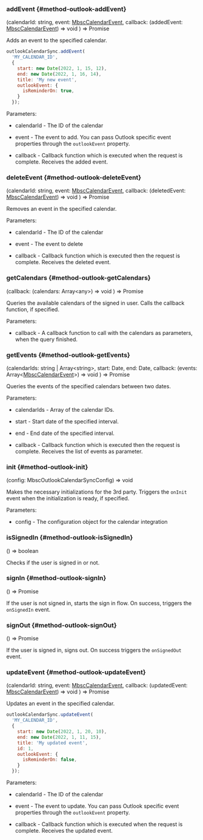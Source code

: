 ### addEvent {#method-outlook-addEvent}

(calendarId: string, event: [MbscCalendarEvent](#type-MbscCalendarEvent), callback: (addedEvent: [MbscCalendarEvent](#type-MbscCalendarEvent)) => void
) => Promise


Adds an event to the specified calendar.
```js title="Example usage"
outlookCalendarSync.addEvent(
  'MY_CALENDAR_ID',
  {
    start: new Date(2022, 1, 15, 12),
    end: new Date(2022, 1, 16, 14),
    title: 'My new event',
    outlookEvent: {
      isReminderOn: true,
    }
  });
```

Parameters:
 - calendarId - The ID of the calendar

 - event - The event to add. You can pass Outlook specific event properties through the `outlookEvent` property.

 - callback - Callback function which is executed when the request is complete. Receives the added event.


### deleteEvent {#method-outlook-deleteEvent}

(calendarId: string, event: [MbscCalendarEvent](#type-MbscCalendarEvent), callback: (deletedEvent: [MbscCalendarEvent](#type-MbscCalendarEvent)) => void
) => Promise


Removes an event in the specified calendar.

Parameters:
 - calendarId - The ID of the calendar

 - event - The event to delete

 - callback - Callback function which is executed then the request is complete. Receives the deleted event.


### getCalendars {#method-outlook-getCalendars}

(callback: (calendars: Array&lt;any&gt;) => void
) => Promise


Queries the available calendars of the signed in user.
Calls the callback function, if specified.

Parameters:
 - callback - A callback function to call with the calendars as parameters, when the query finished.


### getEvents {#method-outlook-getEvents}

(calendarIds: string &#124; Array&lt;string&gt;, start: Date, end: Date, callback: (events: Array&lt;[MbscCalendarEvent](#type-MbscCalendarEvent)&gt;) => void
) => Promise


Queries the events of the specified calendars between two dates.

Parameters:
 - calendarIds - Array of the calendar IDs.

 - start - Start date of the specified interval.

 - end - End date of the specified interval.

 - callback - Callback function which is executed then the request is complete. Receives the list of events as parameter.


### init {#method-outlook-init}

(config: MbscOutlookCalendarSyncConfig) => void


Makes the necessary initializations for the 3rd party.
Triggers the `onInit` event when the initialization is ready, if specified.

Parameters:
 - config - The configuration object for the calendar integration


### isSignedIn {#method-outlook-isSignedIn}

() => boolean


Checks if the user is signed in or not.

### signIn {#method-outlook-signIn}

() => Promise


If the user is not signed in, starts the sign in flow. On success, triggers the `onSignedIn` event.

### signOut {#method-outlook-signOut}

() => Promise


If the user is signed in, signs out. On success triggers the `onSignedOut` event.

### updateEvent {#method-outlook-updateEvent}

(calendarId: string, event: [MbscCalendarEvent](#type-MbscCalendarEvent), callback: (updatedEvent: [MbscCalendarEvent](#type-MbscCalendarEvent)) => void
) => Promise


Updates an event in the specified calendar.
```js title="Example usage"
outlookCalendarSync.updateEvent(
  'MY_CALENDAR_ID',
  {
    start: new Date(2022, 1, 20, 10),
    end: new Date(2022, 1, 11, 15),
    title: 'My updated event',
    id: 1,
    outlookEvent: {
      isReminderOn: false,
    }
  });
```

Parameters:
 - calendarId - The ID of the calendar

 - event - The event to update. You can pass Outlook specific event properties through the `outlookEvent` property.

 - callback - Callback function which is executed when the request is complete. Receives the updated event.

